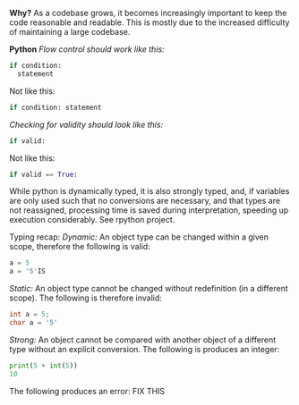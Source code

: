 **Why?**
As a codebase grows, it becomes increasingly important to keep the code reasonable and readable.  This is mostly due to the increased difficulty of maintaining a large codebase.

**Python**
*Flow control should work like this:*
```python
if condition:
  statement
```
Not like this:
```python
if condition: statement
```

*Checking for validity should look like this:*
```python
if valid:
```
Not like this:
```python
if valid == True:
```

While python is dynamically typed, it is also strongly typed, and, if variables are only used such that no conversions are necessary, and that types are not reassigned, processing time is saved during interpretation, speeding up execution considerably. See rpython project.

Typing recap:
*Dynamic:* An object type can be changed within a given scope, therefore the following is valid:
```python
a = 5
a = '5'IS
```
*Static:* An object type cannot be changed without redefinition (in a different scope).  The following is therefore invalid:
```c++
int a = 5;
char a = '5'
```
*Strong:* An object cannot be compared with another object of a different type without an explicit conversion.  The following is produces an integer:
```python
print(5 + int(5))
10
```
The following produces an error:
FIX THIS
